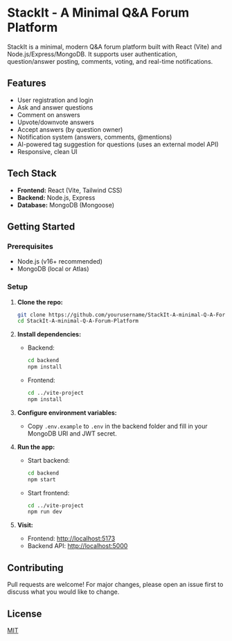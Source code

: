 # StackIt - A Minimal Q&A Forum Platform

StackIt is a minimal, modern Q&A forum platform built with React (Vite) and Node.js/Express/MongoDB. It supports user authentication, question/answer posting, comments, voting, and real-time notifications.

## Features
- User registration and login
- Ask and answer questions
- Comment on answers
- Upvote/downvote answers
- Accept answers (by question owner)
- Notification system (answers, comments, @mentions)
- AI-powered tag suggestion for questions (uses an external model API)
- Responsive, clean UI

## Tech Stack
- **Frontend:** React (Vite, Tailwind CSS)
- **Backend:** Node.js, Express
- **Database:** MongoDB (Mongoose)

## Getting Started

### Prerequisites
- Node.js (v16+ recommended)
- MongoDB (local or Atlas)

### Setup
1. **Clone the repo:**
   ```sh
   git clone https://github.com/yourusername/StackIt-A-minimal-Q-A-Forum-Platform.git
   cd StackIt-A-minimal-Q-A-Forum-Platform
   ```
2. **Install dependencies:**
   - Backend:
     ```sh
     cd backend
     npm install
     ```
   - Frontend:
     ```sh
     cd ../vite-project
     npm install
     ```
3. **Configure environment variables:**
   - Copy `.env.example` to `.env` in the backend folder and fill in your MongoDB URI and JWT secret.

4. **Run the app:**
   - Start backend:
     ```sh
     cd backend
     npm start
     ```
   - Start frontend:
     ```sh
     cd ../vite-project
     npm run dev
     ```

5. **Visit:**
   - Frontend: [http://localhost:5173](http://localhost:5173)
   - Backend API: [http://localhost:5000](http://localhost:5000)

## Contributing
Pull requests are welcome! For major changes, please open an issue first to discuss what you would like to change.

## License
[MIT](LICENSE)
